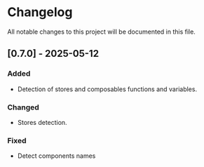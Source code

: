 # Changelog

All notable changes to this project will be documented in this file.

## [0.7.0] - 2025-05-12

### Added

- Detection of stores and composables functions and variables.

### Changed

- Stores detection.

### Fixed

- Detect components names
